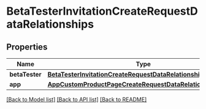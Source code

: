 # BetaTesterInvitationCreateRequestDataRelationships

## Properties
Name | Type | Description | Notes
------------ | ------------- | ------------- | -------------
**betaTester** | [**BetaTesterInvitationCreateRequestDataRelationshipsBetaTester**](BetaTesterInvitationCreateRequestDataRelationshipsBetaTester.md) |  | 
**app** | [**AppCustomProductPageCreateRequestDataRelationshipsApp**](AppCustomProductPageCreateRequestDataRelationshipsApp.md) |  | 

[[Back to Model list]](../README.md#documentation-for-models) [[Back to API list]](../README.md#documentation-for-api-endpoints) [[Back to README]](../README.md)


